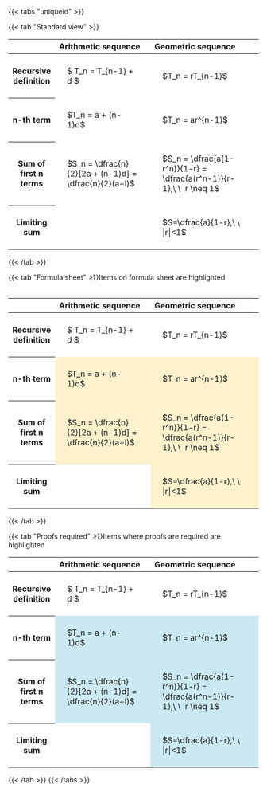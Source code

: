 ---
---

{{< tabs "uniqueid" >}}

{{< tab "Standard view" >}}
<style type="text/css">
#T_491fc th.col_heading {
  text-align: left;
  font-size: 1em;
}
#T_491fc td {
  text-align: left;
  font-size: 1em;
  padding: 1.5em;
}
#T_491fc_row0_col0, #T_491fc_row0_col1, #T_491fc_row1_col0, #T_491fc_row1_col1, #T_491fc_row2_col0, #T_491fc_row2_col1, #T_491fc_row3_col0, #T_491fc_row3_col1 {
  width: 400px;
  white-space: pre-wrap;
}
</style>
<table id="T_491fc">
  <thead>
    <tr>
      <th class="blank level0" >&nbsp;</th>
      <th id="T_491fc_level0_col0" class="col_heading level0 col0" >Arithmetic sequence</th>
      <th id="T_491fc_level0_col1" class="col_heading level0 col1" >Geometric sequence</th>
    </tr>
  </thead>
  <tbody>
    <tr>
      <th id="T_491fc_level0_row0" class="row_heading level0 row0" >Recursive definition</th>
      <td id="T_491fc_row0_col0" class="data row0 col0" >$ T_n = T_{n-1} + d $</td>
      <td id="T_491fc_row0_col1" class="data row0 col1" >$T_n = rT_{n-1}$</td>
    </tr>
    <tr>
      <th id="T_491fc_level0_row1" class="row_heading level0 row1" >n-th term</th>
      <td id="T_491fc_row1_col0" class="data row1 col0" >$T_n = a + (n-1)d$</td>
      <td id="T_491fc_row1_col1" class="data row1 col1" >$T_n = ar^{n-1}$</td>
    </tr>
    <tr>
      <th id="T_491fc_level0_row2" class="row_heading level0 row2" >Sum of first n terms</th>
      <td id="T_491fc_row2_col0" class="data row2 col0" >$S_n = \dfrac{n}{2}[2a + (n-1)d] = \dfrac{n}{2}(a+l)$</td>
      <td id="T_491fc_row2_col1" class="data row2 col1" >$S_n = \dfrac{a(1-r^n)}{1-r} = \dfrac{a(r^n-1)}{r-1},\ \  r \neq 1$</td>
    </tr>
    <tr>
      <th id="T_491fc_level0_row3" class="row_heading level0 row3" >Limiting sum</th>
      <td id="T_491fc_row3_col0" class="data row3 col0" ></td>
      <td id="T_491fc_row3_col1" class="data row3 col1" >$S=\dfrac{a}{1-r},\ \ |r|<1$</td>
    </tr>
  </tbody>
</table>
{{< /tab >}}

{{< tab "Formula sheet" >}}Items on formula sheet are highlighted
<br><br><style type="text/css">
#T_2f617 th.col_heading {
  text-align: left;
  font-size: 1em;
}
#T_2f617 td {
  text-align: left;
  font-size: 1em;
  padding: 1.5em;
}
#T_2f617_row0_col0, #T_2f617_row0_col1, #T_2f617_row3_col0 {
  width: 400px;
  white-space: pre-wrap;
}
#T_2f617_row1_col0, #T_2f617_row1_col1, #T_2f617_row2_col0, #T_2f617_row2_col1, #T_2f617_row3_col1 {
  width: 400px;
  background-color: rgba(255,194,10, 0.2);
  white-space: pre-wrap;
}
</style>
<table id="T_2f617">
  <thead>
    <tr>
      <th class="blank level0" >&nbsp;</th>
      <th id="T_2f617_level0_col0" class="col_heading level0 col0" >Arithmetic sequence</th>
      <th id="T_2f617_level0_col1" class="col_heading level0 col1" >Geometric sequence</th>
    </tr>
  </thead>
  <tbody>
    <tr>
      <th id="T_2f617_level0_row0" class="row_heading level0 row0" >Recursive definition</th>
      <td id="T_2f617_row0_col0" class="data row0 col0" >$ T_n = T_{n-1} + d $</td>
      <td id="T_2f617_row0_col1" class="data row0 col1" >$T_n = rT_{n-1}$</td>
    </tr>
    <tr>
      <th id="T_2f617_level0_row1" class="row_heading level0 row1" >n-th term</th>
      <td id="T_2f617_row1_col0" class="data row1 col0" >$T_n = a + (n-1)d$</td>
      <td id="T_2f617_row1_col1" class="data row1 col1" >$T_n = ar^{n-1}$</td>
    </tr>
    <tr>
      <th id="T_2f617_level0_row2" class="row_heading level0 row2" >Sum of first n terms</th>
      <td id="T_2f617_row2_col0" class="data row2 col0" >$S_n = \dfrac{n}{2}[2a + (n-1)d] = \dfrac{n}{2}(a+l)$</td>
      <td id="T_2f617_row2_col1" class="data row2 col1" >$S_n = \dfrac{a(1-r^n)}{1-r} = \dfrac{a(r^n-1)}{r-1},\ \  r \neq 1$</td>
    </tr>
    <tr>
      <th id="T_2f617_level0_row3" class="row_heading level0 row3" >Limiting sum</th>
      <td id="T_2f617_row3_col0" class="data row3 col0" ></td>
      <td id="T_2f617_row3_col1" class="data row3 col1" >$S=\dfrac{a}{1-r},\ \ |r|<1$</td>
    </tr>
  </tbody>
</table>
{{< /tab >}}

{{< tab "Proofs required" >}}Items where proofs are required are highlighted
<br>
<style type="text/css">
#T_a393d th.col_heading {
  text-align: left;
  font-size: 1em;
}
#T_a393d td {
  text-align: left;
  font-size: 1em;
  padding: 1.5em;
}
#T_a393d_row0_col0, #T_a393d_row0_col1, #T_a393d_row3_col0 {
  width: 400px;
  white-space: pre-wrap;
}
#T_a393d_row1_col0, #T_a393d_row1_col1, #T_a393d_row2_col0, #T_a393d_row2_col1, #T_a393d_row3_col1 {
  width: 400px;
  background-color: rgba(0,150,200, 0.2);
  white-space: pre-wrap;
}
</style>
<table id="T_a393d">
  <thead>
    <tr>
      <th class="blank level0" >&nbsp;</th>
      <th id="T_a393d_level0_col0" class="col_heading level0 col0" >Arithmetic sequence</th>
      <th id="T_a393d_level0_col1" class="col_heading level0 col1" >Geometric sequence</th>
    </tr>
  </thead>
  <tbody>
    <tr>
      <th id="T_a393d_level0_row0" class="row_heading level0 row0" >Recursive definition</th>
      <td id="T_a393d_row0_col0" class="data row0 col0" >$ T_n = T_{n-1} + d $</td>
      <td id="T_a393d_row0_col1" class="data row0 col1" >$T_n = rT_{n-1}$</td>
    </tr>
    <tr>
      <th id="T_a393d_level0_row1" class="row_heading level0 row1" >n-th term</th>
      <td id="T_a393d_row1_col0" class="data row1 col0" >$T_n = a + (n-1)d$</td>
      <td id="T_a393d_row1_col1" class="data row1 col1" >$T_n = ar^{n-1}$</td>
    </tr>
    <tr>
      <th id="T_a393d_level0_row2" class="row_heading level0 row2" >Sum of first n terms</th>
      <td id="T_a393d_row2_col0" class="data row2 col0" >$S_n = \dfrac{n}{2}[2a + (n-1)d] = \dfrac{n}{2}(a+l)$</td>
      <td id="T_a393d_row2_col1" class="data row2 col1" >$S_n = \dfrac{a(1-r^n)}{1-r} = \dfrac{a(r^n-1)}{r-1},\ \  r \neq 1$</td>
    </tr>
    <tr>
      <th id="T_a393d_level0_row3" class="row_heading level0 row3" >Limiting sum</th>
      <td id="T_a393d_row3_col0" class="data row3 col0" ></td>
      <td id="T_a393d_row3_col1" class="data row3 col1" >$S=\dfrac{a}{1-r},\ \ |r|<1$</td>
    </tr>
  </tbody>
</table>
{{< /tab >}}
{{< /tabs >}}